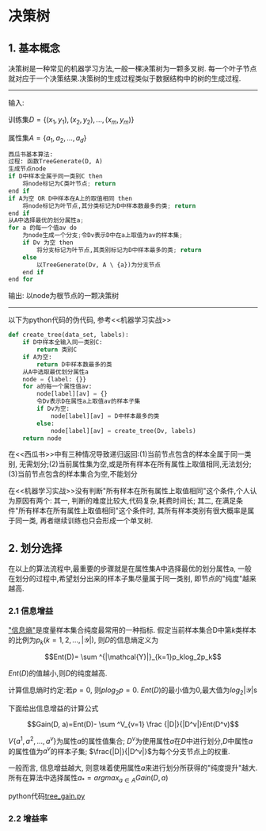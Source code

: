 # 决策树

## 1. 基本概念

决策树是一种常见的机器学习方法,一般一棵决策树为一颗多叉树.
每一个叶子节点就对应于一个决策结果.决策树的生成过程类似于数据结构中的树的生成过程.
________________________________________
输入:

训练集$D=\{(x_1,y_1),(x_2,y_2),...,(x_m,y_m)\}$

属性集$A=\{a_1,a_2,...,a_d\}$

```python
西瓜书基本算法:
过程: 函数TreeGenerate(D, A)
生成节点node
if D中样本全属于同一类别C then
    将node标记为C类叶节点; return
end if
if A为空 OR D中样本在A上的取值相同 then
    将node标记为叶节点,其分类标记为D中样本数最多的类; return
end if
从A中选择最优的划分属性a;
for a 的每一个值av do
    为node生成一个分支;令Dv表示D中在a上取值为av的样本集;
    if Dv 为空 then
        将分支标记为叶节点,其类别标记为D中样本最多的类; return
    else
        以TreeGenerate(Dv, A \ {a})为分支节点
    end if
end for
```

输出: 以node为根节点的一颗决策树
________________________________________

以下为python代码的伪代码, 参考<<机器学习实战>>

```python
def create_tree(data_set, labels):
    if D中样本全输入同一类别C:
        return 类别C
    if A为空:
        return D中样本数最多的类
    从A中选取最优划分属性a
    node = {label: {}}
    for a的每一个属性值av:
        node[label][av] = {}
        令Dv表示D在属性a上取值av的样本子集
        if Dv为空:
            node[label][av] = D中样本最多的类
        else:
            node[label][av] = create_tree(Dv, labels)
    return node
```

在<<西瓜书>>中有三种情况导致递归返回:(1)当前节点包含的样本全属于同一类别, 无需划分;(2)当前属性集为空,或是所有样本在所有属性上取值相同,无法划分;(3)当前节点包含的样本集合为空,不能划分

在<<机器学习实战>>没有判断"所有样本在所有属性上取值相同"这个条件,个人认为原因有两个: 其一, 判断的难度比较大,代码复杂,耗费时间长; 其二, 在满足条件"所有样本在所有属性上取值相同"这个条件时, 其所有样本类别有很大概率是属于同一类, 再者继续训练也只会形成一个单叉树.

## 2. 划分选择

在以上的算法流程中,最重要的步骤就是在属性集A中选择最优的划分属性a, 一般在划分的过程中,希望划分出来的样本子集尽量属于同一类别, 即节点的"纯度"越来越高.

### 2.1 信息增益

["信息熵"](https://zh.wikipedia.org/wiki/%E7%86%B5_(%E4%BF%A1%E6%81%AF%E8%AE%BA))是度量样本集合纯度最常用的一种指标. 假定当前样本集合D中第$k$类样本的比例为$p_k(k=1,2,...,|\mathcal{Y}|)$, 则$D$的信息熵定义为

$$Ent(D)= \sum ^{|\mathcal{Y}|}_{k=1}p_klog_2p_k$$

$Ent(D)$的值越小,则$D$的纯度越高.

计算信息熵时约定:若$p=0$, 则$plog_2p=0$. $Ent(D)$的最小值为0,最大值为$log_2|\mathcal{Y}|$s

下面给出信息增益的计算公式

$$Gain(D, a)=Ent(D)- \sum ^V_{v=1} \frac {|D|}{|D^v|}Ent(D^v)$$

$V\{{a^1,a^2,...,a^v}\}$为属性$a$的属性值集合; $D^v$为使用属性$a$在$D$中进行划分,$D$中属性$a$的属性值为$a^v$的样本子集;  $\frac{|D|}{|D^v|}$为每个分支节点上的权重.

一般而言, 信息增益越大, 则意味着使用属性$a$来进行划分所获得的"纯度提升"越大. 所有在算法中选择属性$a_*={arg max}_{a \in A}Gain(D, a)$

python代码[tree_gain.py](https://github.com/mejhwu/machine_learning/blob/master/decision_tree/tree_gain.py)

### 2.2 增益率

